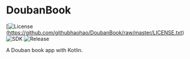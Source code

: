 # DoubanBook

[![License](https://img.shields.io/badge/License-Apache%202.0-blue.svg)(https://github.com/githubhaohao/DoubanBook/raw/master/LICENSE.txt)
![SDK](https://img.shields.io/badge/SDK-19%2B-orange.svg)
![Release](https://img.shields.io/badge/release-v1.1-blue.svg)

A Douban book app with Kotlin.
